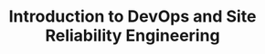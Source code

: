 ---
type: "learning-path"
title: "Introduction to DevOps and Site Reliability Engineering"
description: "Learn how to start transforming your organization using the principles and practices of DevOps."
weight: 4
banner: "images/sre-k8s.svg"
tags: ["devops", "SRE", "site-reliability-engineering", "kubernetes", "CI/CD", "cloud", "IAC"]
category: "SRE"
level: "intermediate"
---